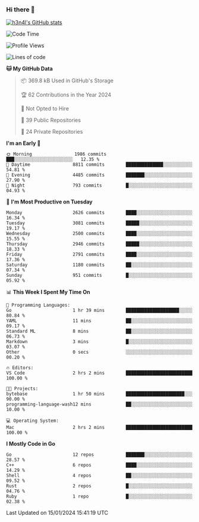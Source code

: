 ### Hi there 👋

[![h3n4l's GitHub stats](https://github-readme-stats.vercel.app/api?username=h3n4l&count_private=true&show_icons=true&theme=radical)](https://github.com/h3n4l/github-readme-stats)

<!--START_SECTION:waka-->
![Code Time](http://img.shields.io/badge/Code%20Time-1%2C829%20hrs%2039%20mins-blue)

![Profile Views](http://img.shields.io/badge/Profile%20Views-24-blue)

![Lines of code](https://img.shields.io/badge/From%20Hello%20World%20I%27ve%20Written-4.7%20million%20lines%20of%20code-blue)

**🐱 My GitHub Data** 

> 📦 369.8 kB Used in GitHub's Storage 
 > 
> 🏆 62 Contributions in the Year 2024
 > 
> 🚫 Not Opted to Hire
 > 
> 📜 39 Public Repositories 
 > 
> 🔑 24 Private Repositories 
 > 
**I'm an Early 🐤** 

```text
🌞 Morning                1986 commits        ███░░░░░░░░░░░░░░░░░░░░░░   12.35 % 
🌆 Daytime                8811 commits        ██████████████░░░░░░░░░░░   54.81 % 
🌃 Evening                4485 commits        ███████░░░░░░░░░░░░░░░░░░   27.90 % 
🌙 Night                  793 commits         █░░░░░░░░░░░░░░░░░░░░░░░░   04.93 % 
```
📅 **I'm Most Productive on Tuesday** 

```text
Monday                   2626 commits        ████░░░░░░░░░░░░░░░░░░░░░   16.34 % 
Tuesday                  3081 commits        █████░░░░░░░░░░░░░░░░░░░░   19.17 % 
Wednesday                2500 commits        ████░░░░░░░░░░░░░░░░░░░░░   15.55 % 
Thursday                 2946 commits        █████░░░░░░░░░░░░░░░░░░░░   18.33 % 
Friday                   2791 commits        ████░░░░░░░░░░░░░░░░░░░░░   17.36 % 
Saturday                 1180 commits        ██░░░░░░░░░░░░░░░░░░░░░░░   07.34 % 
Sunday                   951 commits         █░░░░░░░░░░░░░░░░░░░░░░░░   05.92 % 
```


📊 **This Week I Spent My Time On** 

```text
💬 Programming Languages: 
Go                       1 hr 39 mins        ████████████████████░░░░░   80.84 % 
YAML                     11 mins             ██░░░░░░░░░░░░░░░░░░░░░░░   09.17 % 
Standard ML              8 mins              ██░░░░░░░░░░░░░░░░░░░░░░░   06.73 % 
Markdown                 3 mins              █░░░░░░░░░░░░░░░░░░░░░░░░   03.07 % 
Other                    0 secs              ░░░░░░░░░░░░░░░░░░░░░░░░░   00.20 % 

🔥 Editors: 
VS Code                  2 hrs 2 mins        █████████████████████████   100.00 % 

🐱‍💻 Projects: 
bytebase                 1 hr 50 mins        ██████████████████████░░░   90.00 % 
programming-language-wash12 mins             ██░░░░░░░░░░░░░░░░░░░░░░░   10.00 % 

💻 Operating System: 
Mac                      2 hrs 2 mins        █████████████████████████   100.00 % 
```

**I Mostly Code in Go** 

```text
Go                       12 repos            ███████░░░░░░░░░░░░░░░░░░   28.57 % 
C++                      6 repos             ████░░░░░░░░░░░░░░░░░░░░░   14.29 % 
Shell                    4 repos             ██░░░░░░░░░░░░░░░░░░░░░░░   09.52 % 
Rust                     2 repos             █░░░░░░░░░░░░░░░░░░░░░░░░   04.76 % 
Ruby                     1 repo              █░░░░░░░░░░░░░░░░░░░░░░░░   02.38 % 
```




 Last Updated on 15/01/2024 15:41:19 UTC
<!--END_SECTION:waka-->

